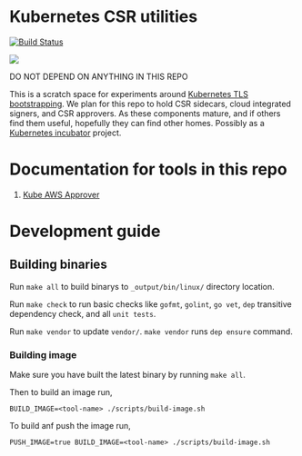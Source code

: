 # Kubernetes CSR utilities

[![Build Status](https://travis-ci.org/coreos/kubecsr.svg?branch=master)](https://travis-ci.org/coreos/kubecsr)

![](/Documentation/img/caution.png)

DO NOT DEPEND ON ANYTHING IN THIS REPO

This is a scratch space for experiments around [Kubernetes TLS bootstrapping][tls-bootstrapping]. We plan for this repo to hold CSR sidecars, cloud integrated signers, and CSR approvers. As these components mature, and if others find them useful, hopefully they can find other homes. Possibly as a [Kubernetes incubator][incubator] project.

[tls-bootstrapping]: https://kubernetes.io/docs/admin/kubelet-tls-bootstrapping/
[incubator]: https://github.com/kubernetes/community/blob/master/incubator.md

# Documentation for tools in this repo

1. [Kube AWS Approver](Documentation/kube-aws-approver.md)

# Development guide

## Building binaries

Run `make all` to build binarys to `_output/bin/linux/` directory location.

Run `make check` to run basic checks like `gofmt`, `golint`, `go vet`, `dep` transitive dependency check, and all `unit tests`.

Run `make vendor` to update `vendor/`. `make vendor` runs `dep ensure` command.

### Building image

Make sure you have built the latest binary by running `make all`.

Then to build an image run,
```shell
BUILD_IMAGE=<tool-name> ./scripts/build-image.sh
```

To build anf push the image run,
```shell
PUSH_IMAGE=true BUILD_IMAGE=<tool-name> ./scripts/build-image.sh
```